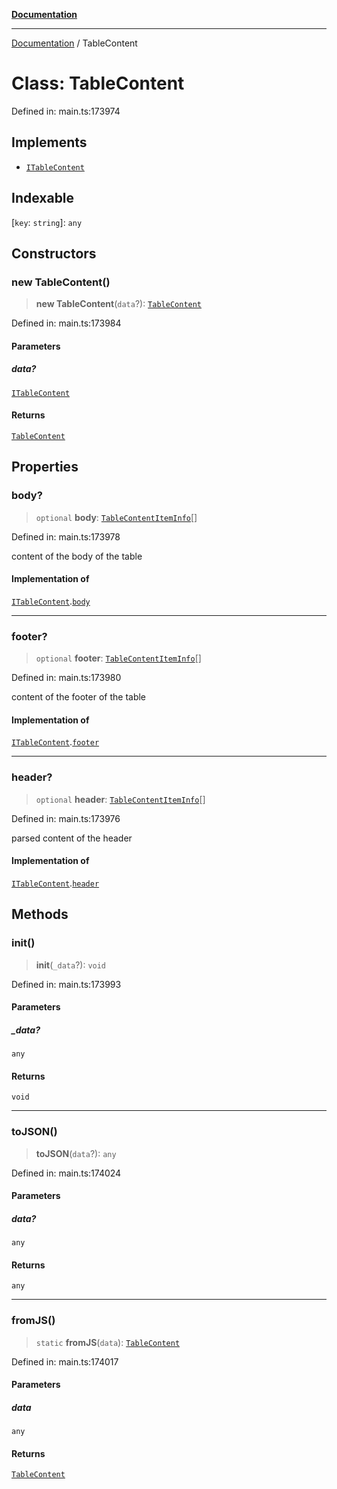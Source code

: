 [**Documentation**](../README.md)

***

[Documentation](../README.md) / TableContent

# Class: TableContent

Defined in: main.ts:173974

## Implements

- [`ITableContent`](../interfaces/ITableContent.md)

## Indexable

\[`key`: `string`\]: `any`

## Constructors

### new TableContent()

> **new TableContent**(`data`?): [`TableContent`](TableContent.md)

Defined in: main.ts:173984

#### Parameters

##### data?

[`ITableContent`](../interfaces/ITableContent.md)

#### Returns

[`TableContent`](TableContent.md)

## Properties

### body?

> `optional` **body**: [`TableContentItemInfo`](TableContentItemInfo.md)[]

Defined in: main.ts:173978

content of the body of the table

#### Implementation of

[`ITableContent`](../interfaces/ITableContent.md).[`body`](../interfaces/ITableContent.md#body)

***

### footer?

> `optional` **footer**: [`TableContentItemInfo`](TableContentItemInfo.md)[]

Defined in: main.ts:173980

content of the footer of the table

#### Implementation of

[`ITableContent`](../interfaces/ITableContent.md).[`footer`](../interfaces/ITableContent.md#footer)

***

### header?

> `optional` **header**: [`TableContentItemInfo`](TableContentItemInfo.md)[]

Defined in: main.ts:173976

parsed content of the header

#### Implementation of

[`ITableContent`](../interfaces/ITableContent.md).[`header`](../interfaces/ITableContent.md#header)

## Methods

### init()

> **init**(`_data`?): `void`

Defined in: main.ts:173993

#### Parameters

##### \_data?

`any`

#### Returns

`void`

***

### toJSON()

> **toJSON**(`data`?): `any`

Defined in: main.ts:174024

#### Parameters

##### data?

`any`

#### Returns

`any`

***

### fromJS()

> `static` **fromJS**(`data`): [`TableContent`](TableContent.md)

Defined in: main.ts:174017

#### Parameters

##### data

`any`

#### Returns

[`TableContent`](TableContent.md)
